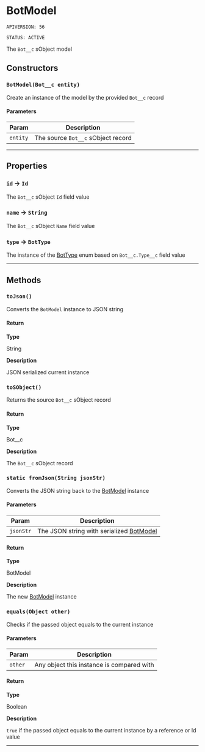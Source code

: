 # BotModel

`APIVERSION: 56`

`STATUS: ACTIVE`

The `Bot__c` sObject model

## Constructors

### `BotModel(Bot__c entity)`

Create an instance of the model by the provided `Bot__c` record

#### Parameters

| Param    | Description                        |
| -------- | ---------------------------------- |
| `entity` | The source `Bot__c` sObject record |

---

## Properties

### `id` → `Id`

The `Bot__c` sObject `Id` field value

### `name` → `String`

The `Bot__c` sObject `Name` field value

### `type` → `BotType`

The instance of the [BotType](/types/Enums/BotType.md) enum based on `Bot__c.Type__c` field value

---

## Methods

### `toJson()`

Converts the `BotModel` instance to JSON string

#### Return

**Type**

String

**Description**

JSON serialized current instance

### `toSObject()`

Returns the source `Bot__c` sObject record

#### Return

**Type**

Bot\_\_c

**Description**

The `Bot__c` sObject record

### `static fromJson(String jsonStr)`

Converts the JSON string back to the [BotModel](/types/Classes/BotModel.md) instance

#### Parameters

| Param     | Description                                                            |
| --------- | ---------------------------------------------------------------------- |
| `jsonStr` | The JSON string with serialized [BotModel](/types/Classes/BotModel.md) |

#### Return

**Type**

BotModel

**Description**

The new [BotModel](/types/Classes/BotModel.md) instance

### `equals(Object other)`

Checks if the passed object equals to the current instance

#### Parameters

| Param   | Description                               |
| ------- | ----------------------------------------- |
| `other` | Any object this instance is compared with |

#### Return

**Type**

Boolean

**Description**

`true` if the passed object equals to the current instance by a reference or Id value

---
